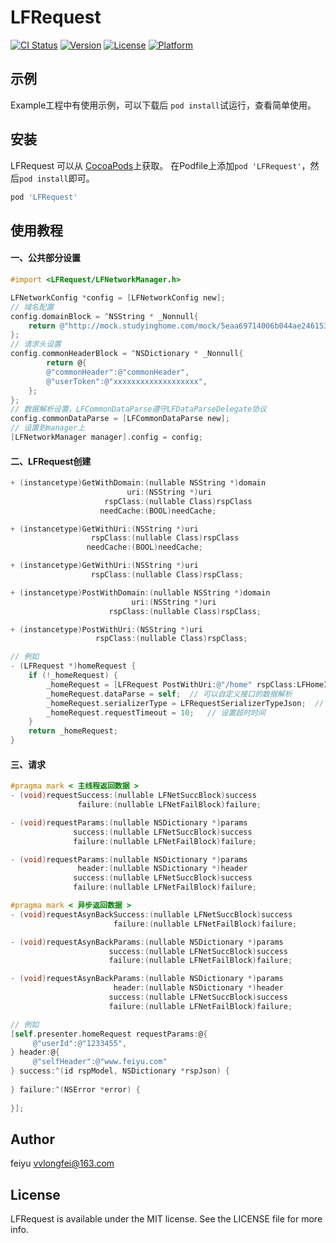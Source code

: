 # LFRequest

[![CI Status](https://img.shields.io/travis/王龙飞/LFRequest.svg?style=flat)](https://travis-ci.org/王龙飞/LFRequest)
[![Version](https://img.shields.io/cocoapods/v/LFRequest.svg?style=flat)](https://cocoapods.org/pods/LFRequest)
[![License](https://img.shields.io/cocoapods/l/LFRequest.svg?style=flat)](https://cocoapods.org/pods/LFRequest)
[![Platform](https://img.shields.io/cocoapods/p/LFRequest.svg?style=flat)](https://cocoapods.org/pods/LFRequest)

## 示例

Example工程中有使用示例，可以下载后 `pod install`试运行，查看简单使用。

## 安装

LFRequest 可以从 [CocoaPods](https://cocoapods.org)上获取。 在Podfile上添加`pod 'LFRequest'`，然后`pod install`即可。

```ruby
pod 'LFRequest'
```

## 使用教程 

#### 一、公共部分设置

```objective-c
#import <LFRequest/LFNetworkManager.h>

LFNetworkConfig *config = [LFNetworkConfig new];
// 域名配置
config.domainBlock = ^NSString * _Nonnull{
    return @"http://mock.studyinghome.com/mock/5eaa69714006b044ae246153/request";
};
// 请求头设置
config.commonHeaderBlock = ^NSDictionary * _Nonnull{
		return @{
        @"commonHeader":@"commonHeader",
        @"userToken":@"xxxxxxxxxxxxxxxxxxx",
    };
};
// 数据解析设置，LFCommonDataParse遵守LFDataParseDelegate协议
config.commonDataParse = [LFCommonDataParse new];
// 设置到manager上
[LFNetworkManager manager].config = config;
```

#### 二、LFRequest创建

```objective-c
+ (instancetype)GetWithDomain:(nullable NSString *)domain
                          uri:(NSString *)uri
                     rspClass:(nullable Class)rspClass
                    needCache:(BOOL)needCache;

+ (instancetype)GetWithUri:(NSString *)uri
                  rspClass:(nullable Class)rspClass
                 needCache:(BOOL)needCache;

+ (instancetype)GetWithUri:(NSString *)uri
                  rspClass:(nullable Class)rspClass;

+ (instancetype)PostWithDomain:(nullable NSString *)domain
                           uri:(NSString *)uri
                      rspClass:(nullable Class)rspClass;

+ (instancetype)PostWithUri:(NSString *)uri
                   rspClass:(nullable Class)rspClass;

// 例如
- (LFRequest *)homeRequest {
    if (!_homeRequest) {
        _homeRequest = [LFRequest PostWithUri:@"/home" rspClass:LFHomeInfo.class];
        _homeRequest.dataParse = self;	// 可以自定义接口的数据解析
        _homeRequest.serializerType = LFRequestSerializerTypeJson;	// 请求序列化，默认为http
        _homeRequest.requestTimeout = 10;	// 设置超时时间
    }
    return _homeRequest;
}
```

#### 三、请求

```objective-c
#pragma mark < 主线程返回数据 >
- (void)requestSuccess:(nullable LFNetSuccBlock)success
               failure:(nullable LFNetFailBlock)failure;

- (void)requestParams:(nullable NSDictionary *)params
              success:(nullable LFNetSuccBlock)success
              failure:(nullable LFNetFailBlock)failure;

- (void)requestParams:(nullable NSDictionary *)params
               header:(nullable NSDictionary *)header
              success:(nullable LFNetSuccBlock)success
              failure:(nullable LFNetFailBlock)failure;

#pragma mark < 异步返回数据 >
- (void)requestAsynBackSuccess:(nullable LFNetSuccBlock)success
                       failure:(nullable LFNetFailBlock)failure;

- (void)requestAsynBackParams:(nullable NSDictionary *)params
                      success:(nullable LFNetSuccBlock)success
                      failure:(nullable LFNetFailBlock)failure;

- (void)requestAsynBackParams:(nullable NSDictionary *)params
                       header:(nullable NSDictionary *)header
                      success:(nullable LFNetSuccBlock)success
                      failure:(nullable LFNetFailBlock)failure;

// 例如
[self.presenter.homeRequest requestParams:@{
     @"userId":@"1233455",
} header:@{
     @"selfHeader":@"www.feiyu.com"
} success:^(id rspModel, NSDictionary *rspJson) {
     
} failure:^(NSError *error) {
  	
}];
```



## Author

feiyu vvlongfei@163.com

## License

LFRequest is available under the MIT license. See the LICENSE file for more info.
